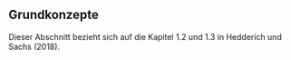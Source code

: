 ## Grundkonzepte

Dieser Abschnitt bezieht sich auf die Kapitel 1.2 und 1.3 in Hedderich und Sachs (2018).